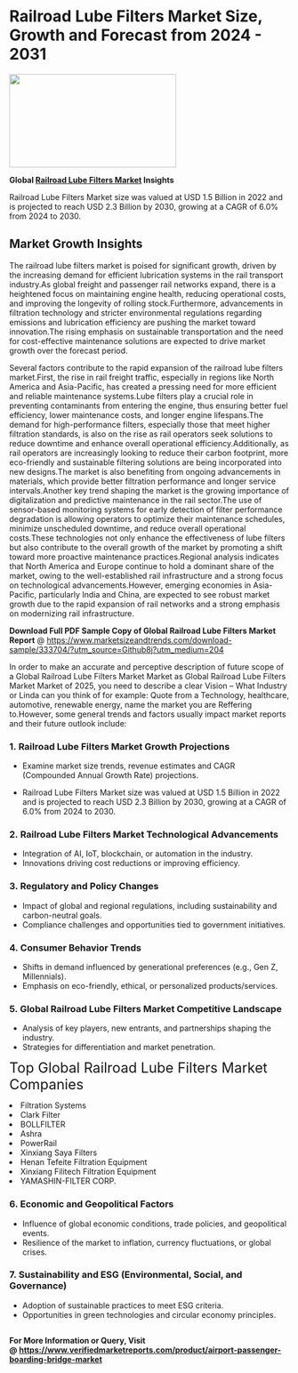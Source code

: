 <H1>Railroad Lube Filters Market Size, Growth and Forecast from 2024 - 2031</H1><img class="aligncenter size-medium wp-image-584254" src="https://thirdeyenews.in/wp-content/uploads/2024/09/Global-Market-Research-300x168.jpeg" alt="" width="300" height="168" /><p><strong>Global&nbsp;<a href="https://www.marketsizeandtrends.com/download-sample/333704/?utm_source=Github8j?utm_medium=204">Railroad Lube Filters Market</a> Insights</strong></p><p>Railroad Lube Filters Market size was valued at USD 1.5 Billion in 2022 and is projected to reach USD 2.3 Billion by 2030, growing at a CAGR of 6.0% from 2024 to 2030.</p><p><h2>Market Growth Insights</h2> <p>The railroad lube filters market is poised for significant growth, driven by the increasing demand for efficient lubrication systems in the rail transport industry.As global freight and passenger rail networks expand, there is a heightened focus on maintaining engine health, reducing operational costs, and improving the longevity of rolling stock.Furthermore, advancements in filtration technology and stricter environmental regulations regarding emissions and lubrication efficiency are pushing the market toward innovation.The rising emphasis on sustainable transportation and the need for cost-effective maintenance solutions are expected to drive market growth over the forecast period.</p> <p>Several factors contribute to the rapid expansion of the railroad lube filters market.First, the rise in rail freight traffic, especially in regions like North America and Asia-Pacific, has created a pressing need for more efficient and reliable maintenance systems.Lube filters play a crucial role in preventing contaminants from entering the engine, thus ensuring better fuel efficiency, lower maintenance costs, and longer engine lifespans.The demand for high-performance filters, especially those that meet higher filtration standards, is also on the rise as rail operators seek solutions to reduce downtime and enhance overall operational efficiency.Additionally, as rail operators are increasingly looking to reduce their carbon footprint, more eco-friendly and sustainable filtering solutions are being incorporated into new designs.The market is also benefiting from ongoing advancements in materials, which provide better filtration performance and longer service intervals.Another key trend shaping the market is the growing importance of digitalization and predictive maintenance in the rail sector.The use of sensor-based monitoring systems for early detection of filter performance degradation is allowing operators to optimize their maintenance schedules, minimize unscheduled downtime, and reduce overall operational costs.These technologies not only enhance the effectiveness of lube filters but also contribute to the overall growth of the market by promoting a shift toward more proactive maintenance practices.Regional analysis indicates that North America and Europe continue to hold a dominant share of the market, owing to the well-established rail infrastructure and a strong focus on technological advancements.However, emerging economies in Asia-Pacific, particularly India and China, are expected to see robust market growth due to the rapid expansion of rail networks and a strong emphasis on modernizing rail infrastructure.<p><span class=""><strong>Download Full PDF Sample Copy of Global Railroad Lube Filters Market Report</strong> @ <a href="https://www.marketsizeandtrends.com/download-sample/333704/?utm_source=Github8j?utm_medium=204" target="_blank">https://www.marketsizeandtrends.com/download-sample/333704/?utm_source=Github8j?utm_medium=204</a></span></p><p>In order to make an accurate and perceptive description of future scope of a Global&nbsp;Railroad Lube Filters Market Market as Global&nbsp;Railroad Lube Filters Market Market of 2025, you need to describe a clear Vision &ndash; What Industry or Linda can you think of for example: Quote from a Technology, healthcare, automotive, renewable energy, name the market you are Reffering to.However, some general trends and factors usually impact market reports and their future outlook include:</p><h3>1.&nbsp;<strong>Railroad Lube Filters Market Growth Projections</strong></h3><ul><li>Examine market size trends, revenue estimates and CAGR (Compounded Annual Growth Rate) projections.</li><li><p>Railroad Lube Filters Market size was valued at USD 1.5 Billion in 2022 and is projected to reach USD 2.3 Billion by 2030, growing at a CAGR of 6.0% from 2024 to 2030.</p></li></ul><h3>2.&nbsp;<strong>Railroad Lube Filters Market Technological Advancements</strong></h3><ul><li>Integration of AI, IoT, blockchain, or automation in the industry.</li><li>Innovations driving cost reductions or improving efficiency.</li></ul><h3>3.&nbsp;<strong>Regulatory and Policy Changes</strong></h3><ul><li>Impact of global and regional regulations, including sustainability and carbon-neutral goals.</li><li>Compliance challenges and opportunities tied to government initiatives.</li></ul><h3>4.&nbsp;<strong>Consumer Behavior Trends</strong></h3><ul><li>Shifts in demand influenced by generational preferences (e.g., Gen Z, Millennials).</li><li>Emphasis on eco-friendly, ethical, or personalized products/services.</li></ul><h3>5.&nbsp;<strong>Global Railroad Lube Filters Market Competitive Landscape</strong></h3><ul><li>Analysis of key players, new entrants, and partnerships shaping the industry.</li><li>Strategies for differentiation and market penetration.</li></ul><p data-pm-slice="1 1 []"><span style="color: inherit; font-family: inherit; font-size: 25px;">Top Global Railroad Lube Filters Market Companies</span></p><div class="" data-test-id=""><p><li>Filtration Systems</li><li> Clark Filter</li><li> BOLLFILTER</li><li> Ashra</li><li> PowerRail</li><li> Xinxiang Saya Filters</li><li> Henan Tefeite Filtration Equipment</li><li> Xinxiang Filitech Filtration Equipment</li><li> YAMASHIN-FILTER CORP.</li></p></div><h3>6.&nbsp;<strong>Economic and Geopolitical Factors</strong></h3><ul><li>Influence of global economic conditions, trade policies, and geopolitical events.</li><li>Resilience of the market to inflation, currency fluctuations, or global crises.</li></ul><h3>7.&nbsp;<strong>Sustainability and ESG (Environmental, Social, and Governance)</strong></h3><ul><li>Adoption of sustainable practices to meet ESG criteria.</li><li>Opportunities in green technologies and circular economy principles.</li></ul><h2><strong style="font-size: 14px;">For More Information or Query, Visit @&nbsp;</strong><a style="background-color: #ffffff; font-size: 14px;" href="https://www.marketsizeandtrends.com/report/railroad-lube-filters-market/" target="_blank">https://www.verifiedmarketreports.com/product/airport-passenger-boarding-bridge-market</a></h2>